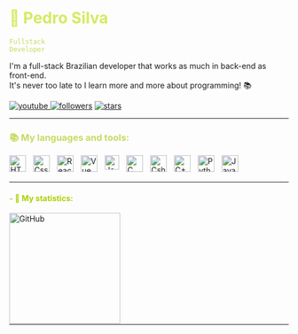 <h1 style = "color: rgb(210, 236, 95)">🥝 Pedro Silva</h1>

<code style="color: rgb(197, 219, 97);">Fullstack Developer</code>

<label>I'm a full-stack Brazilian developer that works as much in back-end as
 front-end. <br>  It's never too late to I learn
more and more about programming! 📚</label>

  <p align="left">
      <a href="https://www.youtube.com/@pedrosilvz">
         <img alt="youtube" title="Subscribe to my YouTube Channel" src="https://custom-icon-badges.demolab.com/youtube/channel/subscribers/UCQ_l3bTD4Y_keZhT46o83aQ?color=FD2E2E&label=Subscribe to my channel&logo=video&logoColor=white&style=for-the-badge&labelColor=e32929"/>
         </a> 
      <a href="https://github.com/pedrosilvz?tab=followers">
         <img alt="followers" title="Follow me on github" src="https://custom-icon-badges.demolab.com/github/followers/pedrosilvz?color=64b320&labelColor=5ba818&style=for-the-badge&logo=github&label=Follow&logoColor=white"/></a>
      <a href="https://github.com/pedrosilvz?tab=repositories&sort=stargazers">
         <img alt="stars" title="My stars on GitHub" src="https://custom-icon-badges.demolab.com/github/stars/pedrosilvz?color=F8C529&style=for-the-badge&labelColor=FFC000&logo=star&logoColor=black"/></a>
   </p>

---

<h3 style = "color: rgb(197, 219, 97);">📚 My languages and tools:</h3>


 <img
    align = "left"
    alt = "HTML"
    tittle = "HTML" 
    width = "30px"
    style = "padding-right: 10px"
    img src="https://cdn.jsdelivr.net/gh/devicons/devicon@latest/icons/html5/html5-original.svg" 
/>
          


  <img
    align = "left"
    alt = "Css"
    tittle = "Css"
    width = "30px"
    style = "padding-right: 10px"
    src="https://cdn.jsdelivr.net/gh/devicons/devicon@latest/icons/css3/css3-original.svg" 
/>

  <img
    align = "left"
    alt = "React"
    tittle = "React"
    width = "30px"
    style = "padding-right: 10px"
    src="https://cdn.jsdelivr.net/gh/devicons/devicon@latest/icons/vuejs/vuejs-original.svg" 
/>     

 <img
    align = "left"
    alt = "Vue"
    tittle = "Vue.js"
    width = "30px"
    style = "padding-right: 10px"
    src="https://cdn.jsdelivr.net/gh/devicons/devicon@latest/icons/react/react-original.svg"
/>  

   
  <img
    align = "left"
    alt = "JavaScript"
    tittle = "JavaScript"
    width = "26px"
    style = "padding-right: 10px;"
    src="https://cdn.jsdelivr.net/gh/devicons/devicon@latest/icons/javascript/javascript-original.svg"
 />

  <img
    align = "left"
    alt = "C"
    tittle = "C"
    width = "30px"
    style = "padding-right: 10px"
    src="https://cdn.jsdelivr.net/gh/devicons/devicon@latest/icons/c/c-original.svg" 
  />
          

  <img
    align = "left"
    alt = "Csharp"
    tittle = "C#"
    width = "30px"
    style = "padding-right: 10px;"
    src="https://cdn.jsdelivr.net/gh/devicons/devicon@latest/icons/csharp/csharp-original.svg" 
/>


  <img
    align = "left"
    alt = "C++"
    tittle = "C++"
    width = "30px"
    style = "padding-right: 10px;"
    src="https://cdn.jsdelivr.net/gh/devicons/devicon@latest/icons/cplusplus/cplusplus-original.svg"
 />


  <img
    align = "left"
    alt = "Python"
    tittle = "Python"
    width = "30px"
    style = "padding-right: 10px;"
    src="https://cdn.jsdelivr.net/gh/devicons/devicon@latest/icons/python/python-original.svg" 
/>

 <img
    align = "left"
    alt = "Java"
    tittle = "Java"
    width = "30px"
    style = "padding-right: 10px;"
    src= "https://cdn.jsdelivr.net/gh/devicons/devicon@latest/icons/java/java-original.svg" 
/>

<br>
<br>

---

<h4 style = "color: rgb(170, 208, 0); font-weight: bolder;">- 🐍 My statistics:</h4>

<p>
<img
    align = "left"
    alt = "GitHub"
    height = "200"
    style = "padding-right: 10px;"
    src= "https://github-readme-stats.vercel.app/api?username=pedrosilvz&show_icons=true&theme=merko&border_color=aad000&border_radius=4.5"
/>    

</p>  
  
<br>
<br>
<br>
<br>
<br>
<br>
<br>
<br>
<br>
<br>
<br>

---

